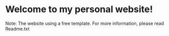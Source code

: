 # Welcome to my personal website!

Note: The website using a free template. For more information, please read Readme.txt
